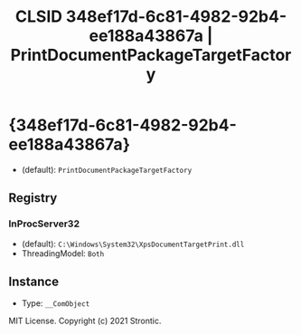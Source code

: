 ﻿---
title: "CLSID 348ef17d-6c81-4982-92b4-ee188a43867a | PrintDocumentPackageTargetFactory"
excerpt: What is COM-Object CLSID 348ef17d-6c81-4982-92b4-ee188a43867a?
---

# {348ef17d-6c81-4982-92b4-ee188a43867a}

* (default): `PrintDocumentPackageTargetFactory`

## Registry


### InProcServer32

* (default): `C:\Windows\System32\XpsDocumentTargetPrint.dll`
* ThreadingModel: `Both`

## Instance

* Type: `__ComObject`

MIT License. Copyright (c) 2021 Strontic.


